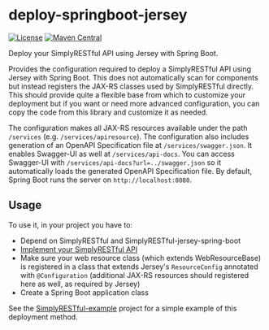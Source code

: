 # deploy-springboot-jersey
[![License](https://img.shields.io/badge/License-Apache%202.0-blue.svg?style=plastic)](https://opensource.org/licenses/Apache-2.0)
[![Maven Central](https://maven-badges.herokuapp.com/maven-central/com.github.arucard21.simplyrestful/deploy-springboot-jersey/badge.svg?style=plastic)](https://maven-badges.herokuapp.com/maven-central/com.github.arucard21.simplyrestful/deploy-springboot-jersey)

Deploy your SimplyRESTful API using Jersey with Spring Boot.

Provides the configuration required to deploy a SimplyRESTful API using Jersey with Spring Boot. This does not automatically scan for components but instead registers the JAX-RS classes used by SimplyRESTful directly. This should provide quite a flexible base from which to customize your deployment but if you want or need more advanced configuration, you can copy the code from this library and customize it as needed.

The configuration makes all JAX-RS resources available under the path `/services` (e.g. `/services/apiresource`). The configuration also includes generation of an OpenAPI Specification file at `/services/swagger.json`. It enables Swagger-UI as well at `/services/api-docs`. You can access Swagger-UI with `/services/api-docs?url=../swagger.json` so it automatically loads the generated OpenAPI Specification file. By default, Spring Boot runs the server on `http://localhost:8080`.

## Usage
To use it, in your project you have to:
* Depend on SimplyRESTful and SimplyRESTful-jersey-spring-boot
* [Implement your SimplyRESTful API](/SimplyRESTful#usage)
* Make sure your web resource class (which extends WebResourceBase) is registered in a class that extends Jersey's `ResourceConfig` annotated with `@Configuration` (additional JAX-RS resources should registered here as well, as required by Jersey)
* Create a Spring Boot application class

See the [SimplyRESTful-example](/examples/springboot-jersey-nomapping-springdata) project for a simple example of this deployment method.
